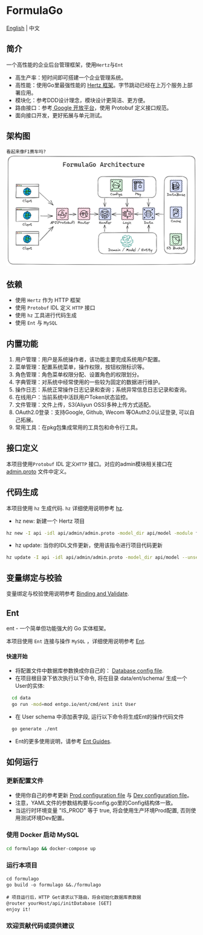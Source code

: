 # FormulaGo
[English](README.md) | 中文

## 简介
一个高性能的企业后台管理框架，使用`Hertz`与`Ent`
- 高生产率：短时间即可搭建一个企业管理系统。
- 高性能：使用Go里最强性能的 [Hertz 框架](https://github.com/cloudwego/hertz)。字节跳动已经在上万个服务上部署应用。
- 模块化：参考DDD设计理念，模块设计更简洁、更方便。
- 路由接口：参考[ Google 开放平台](https://github.com/googleapis/googleapis)，使用 Protobuf 定义接口规范。
- 面向接口开发，更好拓展与单元测试。

## 架构图
`看起来像F1赛车吗?`
![Go Backend Clean Architecture](./formulago.png)

## 依赖
- 使用 `Hertz` 作为 HTTP 框架
- 使用 `Protobuf` IDL 定义 `HTTP` 接口
- 使用 `hz` 工具进行代码生成
- 使用 `Ent` 与 `MySQL`

## 内置功能
1. 用户管理：用户是系统操作者，该功能主要完成系统用户配置。
2. 菜单管理：配置系统菜单，操作权限，按钮权限标识等。
3. 角色管理：角色菜单权限分配、设置角色的权限划分。
4. 字典管理：对系统中经常使用的一些较为固定的数据进行维护。
5. 操作日志：系统正常操作日志记录和查询；系统异常信息日志记录和查询。
6. 在线用户：当前系统中活跃用户Token状态监控。
7. 文件管理：文件上传，S3(Aliyun OSS)多种上传方式适配。
8. OAuth2.0登录：支持Google, Github, Wecom 等OAuth2.0认证登录, 可以自己拓展。
9. 常用工具：在pkg包集成常用的工具包和命令行工具。

## 接口定义
本项目使用`Protobuf` IDL 定义`HTTP` 接口。对应的admin模块相关接口在 [admin.proto](api/admin/admin.proto) 文件中定义。

## 代码生成

本项目使用 `hz` 生成代码. `hz` 详细使用说明参考 [hz](https://www.cloudwego.io/docs/hertz/tutorials/toolkit/toolkit/).

- hz new: 新建一个 Hertz 项目
```bash
hz new -I api -idl api/admin/admin.proto -model_dir api/model -module formulago --unset_omitempty
```
- hz update: 当你的IDL文件更新，使用该指令进行项目代码更新
```bash
hz update -I api -idl api/admin/admin.proto -model_dir api/model --unset_omitempty
```

## 变量绑定与校验

变量绑定与校验使用说明参考 [Binding and Validate](https://www.cloudwego.io/docs/hertz/tutorials/basic-feature/binding-and-validate/).

## Ent

ent - 一个简单但功能强大的 Go 实体框架。

本项目使用 `Ent` 连接与操作 `MySQL` ，详细使用说明参考 [Ent](https://github.com/ent/ent).

#### 快速开始

- 将配置文件中数据库参数换成你自己的： [Database config file](configs/config.yaml).
- 在项目根目录下依次执行以下命令, 将在目录 data/ent/schema/ 生成一个User的实体:
```bash
  cd data
  go run -mod=mod entgo.io/ent/cmd/ent init User
  ```
- 在 User schema 中添加表字段, 运行以下命令将生成Ent的操作代码文件
```bash
  go generate ./ent
  ```
- Ent的更多使用说明，请参考 [Ent Guides](https://entgo.io/).

## 如何运行

### 更新配置文件
- 使用你自己的参考更新 [Prod configuration file](configs/config.yaml) 与 [Dev configuration file](configs/config_dev.yaml)。
- 注意，YAML文件的参数结构要与config.go里的Config结构体一致。
- 当运行时环境变量 "IS_PROD" 等于 true, 将会使用生产环境Prod配置, 否则使用测试环境Dev配置。

### 使用 Docker 启动 MySQL
```bash
cd formulago && docker-compose up
```

### 运行本项目
```
cd formulago
go build -o formulago &&./formulago

# 项目运行后，HTTP Get请求以下路由，将会初始化数据库表数据
@router yourHost/api/initDatabase [GET]
enjoy it!
```

### 欢迎贡献代码或提供建议